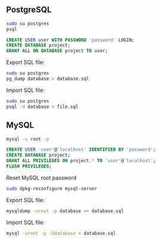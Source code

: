 PostgreSQL
----------

```bash
sudo su postgres
psql
```
```sql
CREATE USER user WITH PASSWORD 'password' LOGIN;
CREATE DATABASE project;
GRANT ALL ON DATABASE project TO user;
```
Export SQL file:

```bash
sudo su postgres
pg_dump database > database.sql
```

Import SQL file:

```bash
sudo su postgres
psql -d database < file.sql 
```

MySQL
-----

```bash
mysql -u root -p
```
```sql
CREATE USER 'user'@'localhost' IDENTIFIED BY 'password';
CREATE DATABASE project;
GRANT ALL PRIVILEGES ON project.* TO 'user'@'localhost';
FLUSH PRIVILEGES;
```

Reset MySQL root password
```bash
sudo dpkg-reconfigure mysql-server
```

Export SQL file:

```bash
mysqldump -uroot -p database >> database.sql
```

Import SQL file:

```bash
mysql -uroot -p -Ddatabase < database.sql
```
